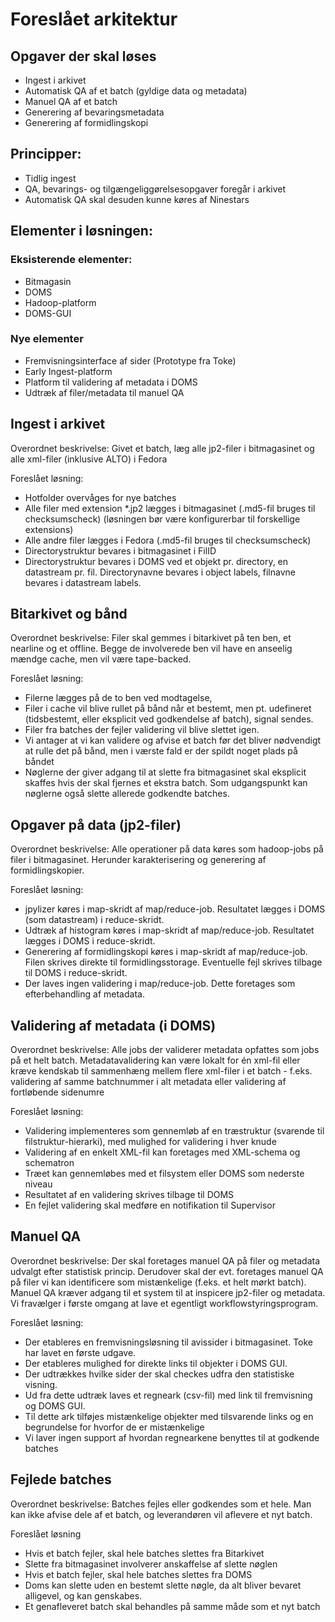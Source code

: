 # Foreslået arkitektur

## Opgaver der skal løses
* Ingest i arkivet
* Automatisk QA af et batch (gyldige data og metadata)
* Manuel QA af et batch
* Generering af bevaringsmetadata
* Generering af formidlingskopi

## Principper:
* Tidlig ingest
* QA, bevarings- og tilgængeliggørelsesopgaver foregår i arkivet
* Automatisk QA skal desuden kunne køres af Ninestars

## Elementer i løsningen:

### Eksisterende elementer:
* Bitmagasin
* DOMS
* Hadoop-platform
* DOMS-GUI

### Nye elementer
* Fremvisningsinterface af sider (Prototype fra Toke)
* Early Ingest-platform
* Platform til validering af metadata i DOMS
* Udtræk af filer/metadata til manuel QA

## Ingest i arkivet
Overordnet beskrivelse:
  Givet et batch, læg alle jp2-filer i bitmagasinet og alle xml-filer (inklusive ALTO) i Fedora

Foreslået løsning:
* Hotfolder overvåges for nye batches
* Alle filer med extension *.jp2 lægges i bitmagasinet (.md5-fil bruges til checksumscheck) (løsningen bør være konfigurerbar til forskellige extensions)
* Alle andre filer lægges i Fedora (.md5-fil bruges til checksumscheck)
* Directorystruktur bevares i bitmagasinet i FilID
* Directorystruktur bevares i DOMS ved et objekt pr. directory, en datastream pr. fil. Directorynavne bevares i object labels, filnavne bevares i datastream labels.

## Bitarkivet og bånd
Overordnet beskrivelse:
  Filer skal gemmes i bitarkivet på ten ben, et nearline og et offline. Begge de involverede ben vil have en anseelig mændge cache, men vil være tape-backed.

Foreslået løsning:
* Filerne lægges på de to ben ved modtagelse,
* Filer i cache vil blive rullet på bånd når et bestemt, men pt. udefineret (tidsbestemt, eller eksplicit ved godkendelse af batch), signal sendes. 
* Filer fra batches der fejler validering vil blive slettet igen.
* Vi antager at vi kan validere og afvise et batch før det bliver nødvendigt at rulle det på bånd, men i værste fald er der spildt noget plads på båndet
* Nøglerne der giver adgang til at slette fra bitmagasinet skal eksplicit skaffes hvis der skal fjernes et ekstra batch. Som udgangspunkt kan nøglerne også slette allerede godkendte batches.

## Opgaver på data (jp2-filer)
Overordnet beskrivelse:
  Alle operationer på data køres som hadoop-jobs på filer i bitmagasinet. Herunder karakterisering og generering af formidlingskopier.

Foreslået løsning:
* jpylizer køres i map-skridt af map/reduce-job. Resultatet lægges i DOMS (som datastream) i reduce-skridt.
* Udtræk af histogram køres i map-skridt af map/reduce-job. Resultatet lægges i DOMS i reduce-skridt.
* Generering af formidlingskopi køres i map-skridt af map/reduce-job. Filen skrives direkte til formidlingsstorage. Eventuelle fejl skrives tilbage til DOMS i reduce-skridt.
* Der laves ingen validering i map/reduce-job. Dette foretages som efterbehandling af metadata.

## Validering af metadata (i DOMS)
Overordnet beskrivelse:
  Alle jobs der validerer metadata opfattes som jobs på et helt batch. Metadatavalidering kan være lokalt for én xml-fil eller kræve kendskab til sammenhæng mellem flere xml-filer i et batch - f.eks. validering af samme batchnummer i alt metadata eller validering af fortløbende sidenumre

Foreslået løsning:
 * Validering implementeres som gennemløb af en træstruktur (svarende til filstruktur-hierarki), med mulighed for validering i hver knude
 * Validering af en enkelt XML-fil kan foretages med XML-schema og schematron
 * Træet kan gennemløbes med et filsystem eller DOMS som nederste niveau
 * Resultatet af en validering skrives tilbage til DOMS
 * En fejlet validering skal medføre en notifikation til Supervisor

## Manuel QA
Overordnet beskrivelse:
  Der skal foretages manuel QA på filer og metadata udvalgt efter statistisk princip. Derudover skal der evt. foretages manuel QA på filer vi kan identificere som mistænkelige (f.eks. et helt mørkt batch). Manuel QA kræver adgang til et system til at inspicere jp2-filer og metadata. Vi fravælger i første omgang at lave et egentligt workflowstyringsprogram.

Foreslået løsning:
* Der etableres en fremvisningsløsning til avissider i bitmagasinet. Toke har lavet en første udgave.
* Der etableres mulighed for direkte links til objekter i DOMS GUI.
* Der udtrækkes hvilke sider der skal checkes udfra den statistiske visning.
* Ud fra dette udtræk laves et regneark (csv-fil) med link til fremvisning og DOMS GUI.
* Til dette ark tilføjes mistænkelige objekter med tilsvarende links og en begrundelse for hvorfor de er mistænkelige
* Vi laver ingen support af hvordan regnearkene benyttes til at godkende batches

## Fejlede batches
Overordnet beskrivelse:
  Batches fejles eller godkendes som et hele. Man kan ikke afvise dele af et batch, og leverandøren vil aflevere et nyt batch.

Foreslået løsning
* Hvis et batch fejler, skal hele batches slettes fra Bitarkivet
* Slette fra bitmagasinet involverer anskaffelse af slette nøglen
* Hvis et batch fejler, skal hele batches slettes fra DOMS
* Doms kan slette uden en bestemt slette nøgle, da alt bliver bevaret alligevel, og kan genskabes.
* Et genafleveret batch skal behandles på samme måde som et nyt batch
